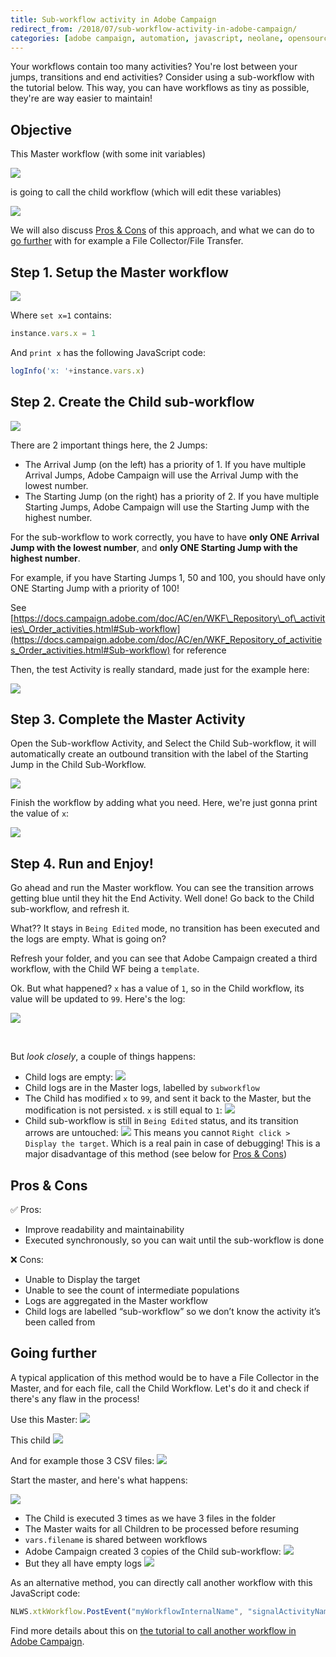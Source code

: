 ```yaml
---
title: Sub-workflow activity in Adobe Campaign
redirect_from: /2018/07/sub-workflow-activity-in-adobe-campaign/
categories: [adobe campaign, automation, javascript, neolane, opensource]
---
```


Your workflows contain too many activities? You're lost between your jumps, transitions and end activities? Consider using a sub-workflow with the tutorial below. This way, you can have workflows as tiny as possible, they're are way easier to maintain!

<!--more-->

## Objective

This Master workflow (with some init variables)

![](/assets/images/2018/07/Sub-workflow-Master.jpg)

is going to call the child workflow (which will edit these variables)

![](/assets/images/2018/07/Sub-workflow-Child.jpg)

We will also discuss [Pros & Cons](#pros-and-cons) of this approach, and what we can do to [go further](#going-further) with for example a File Collector/File Transfer.

## Step 1. Setup the Master workflow

![](/assets/images/2018/07/Sub-workflow-Master-step-1.jpg)

Where `set x=1` contains:
```js
instance.vars.x = 1
```

And `print x` has the following JavaScript code:
```js
logInfo('x: '+instance.vars.x)
```

## Step 2. Create the Child sub-workflow

![](/assets/images/2018/07/Sub-workflow-Child.jpg)

There are 2 important things here, the 2 Jumps:

- The Arrival Jump (on the left) has a priority of 1. If you have multiple Arrival Jumps, Adobe Campaign will use the Arrival Jump with the lowest number.
- The Starting Jump (on the right) has a priority of 2. If you have multiple Starting Jumps, Adobe Campaign will use the Starting Jump with the highest number.

For the sub-workflow to work correctly, you have to have **only ONE Arrival Jump with the lowest number**, and **only ONE Starting Jump with the highest number**.

For example, if you have Starting Jumps 1, 50 and 100, you should have only ONE Starting Jump with a priority of 100!

See [https://docs.campaign.adobe.com/doc/AC/en/WKF\_Repository\_of\_activities\_Order_activities.html#Sub-workflow](https://docs.campaign.adobe.com/doc/AC/en/WKF_Repository_of_activities_Order_activities.html#Sub-workflow) for reference

Then, the test Activity is really standard, made just for the example here:

![](/assets/images/2018/07/Sub-workflow-Child-test-activity.jpg)

## Step 3. Complete the Master Activity

Open the Sub-workflow Activity, and Select the Child Sub-workflow, it will automatically create an outbound transition with the label of the Starting Jump in the Child Sub-Workflow.

![](/assets/images/2018/07/Sub-workflow-Master-Link-to-Child.gif)

Finish the workflow by adding what you need. Here, we're just gonna print the value of `x`:

![](/assets/images/2018/07/Sub-workflow-Master-final-step.jpg)

## Step 4. Run and Enjoy!

Go ahead and run the Master workflow. You can see the transition arrows getting blue until they hit the End Activity. Well done! Go back to the Child sub-workflow, and refresh it.

What?? It stays in `Being Edited` mode, no transition has been executed and the logs are empty. What is going on?

Refresh your folder, and you can see that Adobe Campaign created a third workflow, with the Child WF being a `template`.

Ok. But what happened? `x`  has a value of `1`, so in the Child workflow, its value will be updated to `99`. Here's the log:

![](/assets/images/2018/07/Sub-workflow-Master-logs.jpg)

&nbsp;

But *look closely*, a couple of things happens:

  * Child logs are empty: ![](/assets/images/2018/07/Sub-workflow-Child-empty-logs.jpg)
  * Child logs are in the Master logs, labelled by `subworkflow`
  * The Child has modified `x` to `99`, and sent it back to the Master, but the modification is not persisted. `x` is still equal to `1`: ![](/assets/images/2018/07/Sub-workflow-Master-logs-1.jpg)
  * Child sub-workflow is still in `Being Edited` status, and its transition arrows are untouched: ![](/assets/images/2018/07/Sub-workflow-Child-still-in-Being-Edited-status.jpg)
  This means you cannot `Right click > Display the target`. Which is a real pain in case of debugging! This is a major disadvantage of this method (see below for [Pros & Cons](#pros-and-cons))

## Pros & Cons

✅ Pros:
- Improve readability and maintainability
- Executed synchronously, so you can wait until the sub-workflow is done

❌ Cons:
- Unable to Display the target
- Unable to see the count of intermediate populations
- Logs are aggregated in the Master workflow
- Child logs are labelled &#8220;sub-workflow&#8221; so we don&#8217;t know the activity it&#8217;s been called from

## Going further

A typical application of this method would be to have a File Collector in the Master, and for each file, call the Child Workflow. Let's do it and check if there's any flaw in the process!

Use this Master:
![](/assets/images/2018/07/File-Collector-test-Master.jpg)

This child
![](/assets/images/2018/07/File-Collector-test-Child.jpg)

And for example those 3 CSV files:
![](/assets/images/2018/07/File-Collector-test-FTP-listing.jpg)

Start the master, and here's what happens:

![](/assets/images/2018/07/File-Collector-test-Master-logs-annotated.jpg)


- The Child is executed 3 times as we have 3 files in the folder
- The Master waits for all Children to be processed before resuming
- `vars.filename`  is shared between workflows
- Adobe Campaign created 3 copies of the Child sub-workflow: ![](/assets/images/2018/07/File-Collector-test-3-copies.jpg)
- But they all have empty logs ![](/assets/images/2018/07/File-Collector-test-1-copy-with-empty-log.jpg)

As an alternative method, you can directly call another workflow with this JavaScript code:
```js
NLWS.xtkWorkflow.PostEvent("myWorkflowInternalName", "signalActivityName", "", <variables var1={vars.var2}/>, false);
```

Find more details about this on [the tutorial to call another workflow in Adobe Campaign](/2018/07/call-another-workflow-in-adobe-campaign/).
